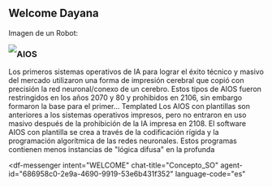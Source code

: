 ## Welcome Dayana 

Imagen de un Robot:

<img src="python.jpg"
style="float: left; margin-center: 20px;" />


### AIOS
Los primeros sistemas operativos de IA para lograr el éxito técnico y masivo del mercado utilizaron una forma de impresión cerebral que copió con precisión la red neuronal/conexo de un cerebro. Estos tipos de AIOS fueron restringidos en los años 2070 y 80 y prohibidos en 2106, sin embargo formaron la base para el primer...
Templated
Los AIOS con plantillas son anteriores a los sistemas operativos impresos, pero no entraron en uso masivo después de la prohibición de la IA impresa en 2108. El software AIOS con plantilla se crea a través de la codificación rígida y la programación algorítmica de las redes neuronales. Estos programas contienen menos instancias de "lógica difusa" en la profunda 


<script src="https://www.gstatic.com/dialogflow-console/fast/messenger/bootstrap.js?v=1"></script>
<df-messenger
  intent="WELCOME"
  chat-title="Concepto_SO"
  agent-id="686958c0-2e9a-4690-9919-53e6b431f352"
  language-code="es"
></df-messenger>
